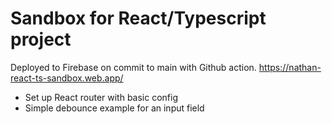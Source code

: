 # Sandbox for React/Typescript project

Deployed to Firebase on commit to main with Github action.
https://nathan-react-ts-sandbox.web.app/

- Set up React router with basic config
- Simple debounce example for an input field
